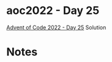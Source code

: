 # aoc2022 - Day 25

[Advent of Code 2022 - Day 25](https://adventofcode.com/2022/day/25) Solution

# Notes
